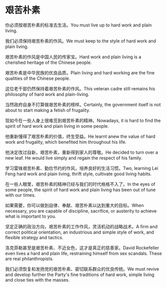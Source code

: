 # 艰苦朴素

<p><span class="chinese">你必须按艰苦朴素的标准去生活。</span><span class="english">You must live up to hard work and plain living.</span></p>

<p><span class="chinese">我们必须保持艰苦朴素的作风。</span><span class="english">We must keep to the style of hard work and plain living.</span></p>

<p><span class="chinese">艰苦朴素的作风是中国人民的传家宝。</span><span class="english">Hard work and plain living is a cherished heritage of the Chinese people.</span></p>

<p><span class="chinese">艰苦朴素是中华民族的优良品质。</span><span class="english">Plain living and hard working are the fine qualities of the Chinese people.</span></p>

<p><span class="chinese">这位老干部仍然保持着艰苦朴素的作风。</span><span class="english">This veteran cadre still remains his philosophy of hard work and plain-living.</span></p>

<p><span class="chinese">当然政府自身不打算做艰苦朴素的榜样。</span><span class="english">Certainly, the government itself is not about to start making a fetish of frugality.</span></p>

<p><span class="chinese">现如今在一些人身上很难觅到艰苦朴素的精神。</span><span class="english">Nowadays, it is hard to find the spirit of hard work and plain living in some people.</span></p>

<p><span class="chinese">他重新懂得了艰苦朴素的价值，终生受益。</span><span class="english">He learnt anew the value of hard work and frugality, which benefited him throughout his life.</span></p>

<p><span class="chinese">他决定改过自新，艰苦朴素，重新得到家人的尊敬。</span><span class="english">He decided to turn over a new leaf. He would live simply and regain the respect of his family.</span></p>

<p><span class="chinese">学习雷锋艰苦朴素、勤俭节约的作风，培养良好的生活习惯。</span><span class="english">Two, learning Lei Feng hard work and plain living, thrift style, cultivate good living habits.</span></p>

<p><span class="chinese">在一些人眼里，艰苦朴素的精神已经与我们的时代格格不入了。</span><span class="english">In the eyes of some people, the spirit of hard work and plain living has been out of tune with our times.</span></p>

<p><span class="chinese">如果需要，你可以做到自律、奉献、艰苦朴素以达到重大的目标。</span><span class="english">When necessary, you are capable of discipline, sacrifice, or austerity to achieve what is important to you.</span></p>

<p><span class="chinese">坚定正确的政治方向，艰苦朴素的工作作风，灵活机动的战略战术。</span><span class="english">A firm and correct political orientation, an industrious and simple style of work, and flexible strategy and tactics.</span></p>

<p><span class="chinese">洛克菲勒甚至是艰苦朴素、不近女色，这才是真正的慈善家。</span><span class="english">David Rockefeller even lives a hard and plain life, restraining himself from sex scandals. These are real philanthropists.</span></p>

<p><span class="chinese">我们必须恢复和发扬党的艰苦朴素、密切联系群众的优良传统。</span><span class="english">We must revive and develop further the Party's fine traditions of hard work, simple living and close ties with the masses.</span></p>

